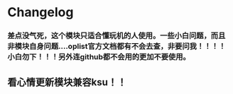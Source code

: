 # Changelog

### 差点没气死，这个模块只适合懂玩机的人使用。一些小白问题，而且非模块自身问题....oplist官方文档都有不会去查，非要问我！！！！小白勿下！！！另外连github都不会用的更加不要使用。


## 看心情更新模块兼容ksu！！